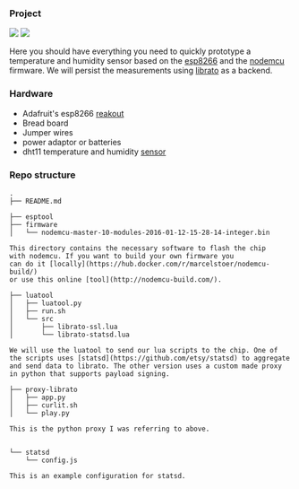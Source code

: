 ### Project

![](https://github.com/drio/librato-esp8266/raw/master/imgs/space.png)
![](https://github.com/drio/librato-esp8266/raw/master/imgs/hardware.jpg)


Here you should have everything you need to quickly prototype a
temperature and humidity sensor based on the
[esp8266](https://www.sparkfun.com/products/13678) and the
[nodemcu](https://github.com/nodemcu/nodemcu-firmware) firmware.
We will persist the measurements using [librato](http://librato.com)
as a backend.

### Hardware

- Adafruit's esp8266 [reakout](https://www.adafruit.com/products/2471)
- Bread board
- Jumper wires
- power adaptor or batteries
- dht11 temperature and humidity [sensor](http://www.amazon.com/uxcell-Sensitivity-Temperature-Humidity-20-90%25RH/dp/B00BXWUWRA/ref=sr_1_2?ie=UTF8&qid=1453130363&sr=8-2&keywords=dht11)

### Repo structure

```
.
├── README.md

├── esptool
├── firmware
│   └── nodemcu-master-10-modules-2016-01-12-15-28-14-integer.bin

This directory contains the necessary software to flash the chip
with nodemcu. If you want to build your own firmware you
can do it [locally](https://hub.docker.com/r/marcelstoer/nodemcu-build/)
or use this online [tool](http://nodemcu-build.com/).

├── luatool
│   ├── luatool.py
│   ├── run.sh
│   └── src
│       ├── librato-ssl.lua
│       └── librato-statsd.lua

We will use the luatool to send our lua scripts to the chip. One of
the scripts uses [statsd](https://github.com/etsy/statsd) to aggregate
and send data to librato. The other version uses a custom made proxy
in python that supports payload signing.

├── proxy-librato
│   ├── app.py
│   ├── curlit.sh
│   └── play.py

This is the python proxy I was referring to above.


└── statsd
    └── config.js

This is an example configuration for statsd.
```
